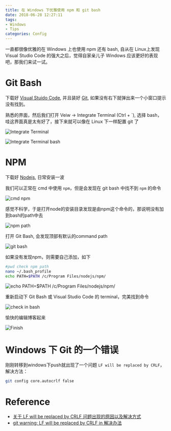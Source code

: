 ```yaml
---
title: 在 Windows 下优雅使用 npm 和 git bash
date: 2018-06-28 12:27:11
tags: 
- Windows
- Tips
categories: Config
---
```


一直都很像优雅的在 Windows 上也使用 npm 还有 bash, 自从在 Linux上发现Visual Studio Code 的强大之后，觉得自家亲儿子 Windows 应该更好的表现吧，那我们来试一试。

# Git Bash

下载好 [Visual Stuido Code](https://code.visualstudio.com/Download), 并且装好 [Git](https://git-scm.com/), 如果没有右下就弹出来一个小窗口提示没有找到。

熟悉的界面，然后我们打开 Veiw -> Integrate Terminal (Ctrl + `), 选择 bash，哇这界面真是太有好了，接下来就可以像在 Linux 下一样配置 git 了

![](https://i.imgur.com/Ez5V81A.png "Integrate Terminal")

![](https://i.imgur.com/iT8lzMF.png "Integrate Terminal bash")

# NPM

下载好 [Nodejs](https://nodejs.org/zh-cn/), 日常安装一波

我们可以正常在 cmd 中使用 `npm`，但是会发现在 git bash 中找不到 `npm` 的命令

![](https://i.imgur.com/yjBCbk0.png "cmd npm")

感觉不科学，于是打开node的安装目录发现是由npm这个命令的，那说明没有加到bash的path中去

![](https://i.imgur.com/1AvaIPy.png "npm path")

打开 Git Bash, 会发现顶部有默认的command path

![](https://i.imgur.com/LY5ukEp.png "git bash")

如果没有发现npm，则需要自己添加，如下

``` bash
#pwd check npm path
nano ~/.bash_profile
echo PATH=$PATH /c/Program Files/nodejs/npm/
```

![](https://i.imgur.com/xMU4cf0.png "echo PATH=$PATH /c/Program Files/nodejs/npm/")

重新启动下 Git Bash 或 Visual Studio Code 的 terminal，完美找到命令

![](https://i.imgur.com/aGGib3l.png "check in bash")

愉快的编辑博客起来

![](https://i.imgur.com/ZyxdMQM.png "Finish")

# Windows 下 Git 的一个错误
刚刚转移到windows下push就出现了一个问题 `LF will be replaced by CRLF`， 解决方法：

``` bash
git config core.autocrlf false
```

# Reference
- [关于 LF will be replaced by CRLF 问题出现的原因以及解决方式](https://blog.csdn.net/wowoniuzailushang/article/details/54317129)
- [git warning: LF will be replaced by CRLF in 解决办法](https://www.cnblogs.com/kpengfang/p/5962233.html)